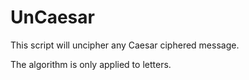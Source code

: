 # UnCaesar

This script will uncipher any Caesar ciphered message.

The algorithm is only applied to letters.